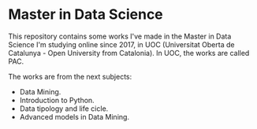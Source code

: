 # Master in Data Science
This repository contains some works I've made in the Master in Data Science I'm studying online since 2017, in UOC (Universitat Oberta de Catalunya - Open University from Catalonia). In UOC, the works are called PAC.

The works are from the next subjects:
- Data Mining.
- Introduction to Python.
- Data tipology and life cicle.
- Advanced models in Data Mining.
